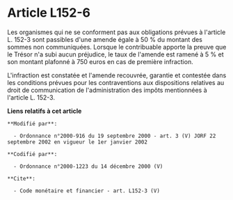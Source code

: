 # Article L152-6

Les organismes qui ne se conforment pas aux obligations prévues à l'article L. 152-3 sont passibles d'une amende égale à 50 %
du montant des sommes non communiquées. Lorsque le contribuable apporte la preuve que le Trésor n'a subi aucun préjudice, le
taux de l'amende est ramené à 5 % et son montant plafonné à 750 euros en cas de première infraction.

L'infraction est constatée et l'amende recouvrée, garantie et contestée dans les conditions prévues pour les contraventions
aux dispositions relatives au droit de communication de l'administration des impôts mentionnées à l'article L. 152-3.

**Liens relatifs à cet article**

	**Modifié par**:

	  - Ordonnance n°2000-916 du 19 septembre 2000 - art. 3 (V) JORF 22 septembre 2002 en vigueur le 1er janvier 2002

	**Codifié par**:

	  - Ordonnance n°2000-1223 du 14 décembre 2000 (V)

	**Cite**:

	  - Code monétaire et financier - art. L152-3 (V)
